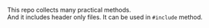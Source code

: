 This repo collects many practical methods.  
And it includes header only files. It can be used in `#include` method.
